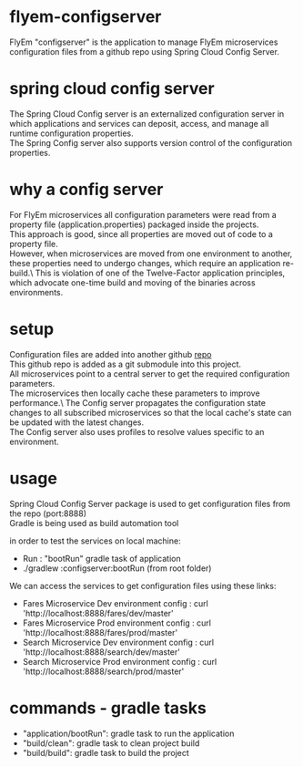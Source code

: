 # flyem-configserver
FlyEm "configserver" is the application to manage FlyEm microservices configuration files from a github repo using Spring Cloud Config Server.

# spring cloud config server
The Spring Cloud Config server is an externalized configuration server in which applications and services can deposit, access, and manage all runtime configuration properties.\
The Spring Config server also supports version control of the configuration properties.

# why a config server
For FlyEm microservices all configuration parameters were read from a property file (application.properties) packaged inside the projects.\
This approach is good, since all properties are moved out of code to a property file.\
However, when microservices are moved from one environment to another, these properties need to undergo changes, which require an application re-build.\ 
This is violation of one of the Twelve-Factor application principles, which advocate one-time build and moving of the binaries across environments.

# setup
Configuration files are added into another github [repo](https://github.com/asimyildiz/flyem-config)\
This github repo is added as a git submodule into this project.\
All microservices point to a central server to get the required configuration parameters.\
The microservices then locally cache these parameters to improve performance.\ 
The Config server propagates the configuration state changes to all subscribed microservices so that the local cache's state can be updated with the latest changes.\
The Config server also uses profiles to resolve values specific to an environment.

# usage
Spring Cloud Config Server package is used to get configuration files from the repo (port:8888)\
Gradle is being used as build automation tool

in order to test the services on local machine:
- Run : "bootRun" gradle task of application 
- ./gradlew :configserver:bootRun  (from root folder)

We can access the services to get configuration files using these links:
- Fares Microservice Dev environment config : curl 'http://localhost:8888/fares/dev/master'
- Fares Microservice Prod environment config : curl 'http://localhost:8888/fares/prod/master'
- Search Microservice Dev environment config : curl 'http://localhost:8888/search/dev/master'
- Search Microservice Prod environment config : curl 'http://localhost:8888/search/prod/master'

# commands - gradle tasks
- "application/bootRun": gradle task to run the application
- "build/clean": gradle task to clean project build
- "build/build": gradle task to build the project
